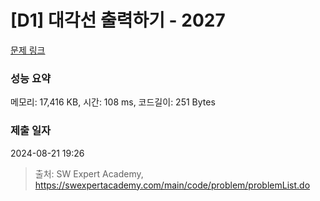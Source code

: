 # [D1] 대각선 출력하기 - 2027 

[문제 링크](https://swexpertacademy.com/main/code/problem/problemDetail.do?contestProbId=AV5QFuZ6As0DFAUq) 

### 성능 요약

메모리: 17,416 KB, 시간: 108 ms, 코드길이: 251 Bytes

### 제출 일자

2024-08-21 19:26



> 출처: SW Expert Academy, https://swexpertacademy.com/main/code/problem/problemList.do